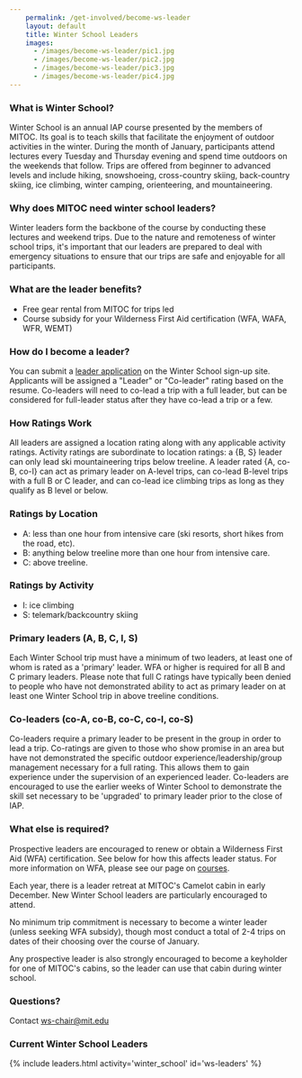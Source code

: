 ```yaml
---
    permalink: /get-involved/become-ws-leader
    layout: default
    title: Winter School Leaders
    images:
      - /images/become-ws-leader/pic1.jpg
      - /images/become-ws-leader/pic2.jpg
      - /images/become-ws-leader/pic3.jpg
      - /images/become-ws-leader/pic4.jpg
---
```


### What is Winter School?

Winter School is an annual IAP course presented by the members of MITOC. Its goal is to teach skills that facilitate the enjoyment of outdoor activities in the winter. During the month of January, participants attend lectures every Tuesday and Thursday evening and spend time outdoors on the weekends that follow. Trips are offered from beginner to advanced levels and include hiking, snowshoeing, cross-country skiing, back-country skiing, ice climbing, winter camping, orienteering, and mountaineering.

### Why does MITOC need winter school leaders?

Winter leaders form the backbone of the course by conducting these lectures and weekend trips. Due to the nature and remoteness of winter school trips, it's important that our leaders are prepared to deal with emergency situations to ensure that our trips are safe and enjoyable for all participants.

### What are the leader benefits?

*   Free gear rental from MITOC for trips led
*   Course subsidy for your Wilderness First Aid certification (WFA, WAFA, WFR, WEMT)

### How do I become a leader?

You can submit a [leader application](https://mitoc-trips.mit.edu/winter_school/leaders/apply/) on the Winter School sign-up site. Applicants will be assigned a "Leader" or "Co-leader" rating based on the resume. Co-leaders will need to co-lead a trip with a full leader, but can be considered for full-leader status after they have co-lead a trip or a few.

### How Ratings Work

All leaders are assigned a location rating along with any applicable activity ratings. Activity ratings are subordinate to location ratings: a {B, S} leader can only lead ski mountaineering trips below treeline. A leader rated {A, co-B, co-I} can act as primary leader on A-level trips, can co-lead B-level trips with a full B or C leader, and can co-lead ice climbing trips as long as they qualify as B level or below.

### Ratings by Location

*   A: less than one hour from intensive care (ski resorts, short hikes from the road, etc).
*   B: anything below treeline more than one hour from intensive care.
*   C: above treeline.

### Ratings by Activity

*   I: ice climbing
*   S: telemark/backcountry skiing

### Primary leaders (A, B, C, I, S)

Each Winter School trip must have a minimum of two leaders, at least one of whom is rated as a 'primary' leader. WFA or higher is required for all B and C primary leaders. Please note that full C ratings have typically been denied to people who have not demonstrated ability to act as primary leader on at least one Winter School trip in above treeline conditions.

### Co-leaders (co-A, co-B, co-C, co-I, co-S)

Co-leaders require a primary leader to be present in the group in order to lead a trip. Co-ratings are given to those who show promise in an area but have not demonstrated the specific outdoor experience/leadership/group management necessary for a full rating. This allows them to gain experience under the supervision of an experienced leader. Co-leaders are encouraged to use the earlier weeks of Winter School to demonstrate the skill set necessary to be 'upgraded' to primary leader prior to the close of IAP.

### What else is required?

Prospective leaders are encouraged to renew or obtain a Wilderness First Aid (WFA) certification. See below for how this affects leader status. For more information on WFA, please see our page on [courses](/events/courses).

Each year, there is a leader retreat at MITOC's Camelot cabin in early December. New Winter School leaders are particularly encouraged to attend.

No minimum trip commitment is necessary to become a winter leader (unless seeking WFA subsidy), though most conduct a total of 2-4 trips on dates of their choosing over the course of January.

Any prospective leader is also strongly encouraged to become a keyholder for one of MITOC's cabins, so the leader can use that cabin during winter school.

### Questions?

Contact [ws-chair@mit.edu](mailto:ws-chair@mit.edu)

### Current Winter School Leaders

{% include leaders.html activity='winter_school' id='ws-leaders' %}
